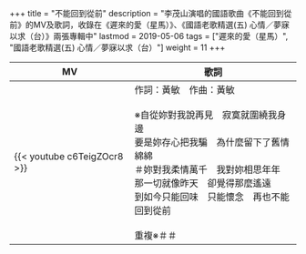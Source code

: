 +++
title = "不能回到從前"
description = "李茂山演唱的國語歌曲《不能回到從前》的MV及歌詞，收錄在《遲來的愛（星馬）》、《國語老歌精選(五) 心情／夢寐以求（台）》兩張專輯中"
lastmod = 2019-05-06
tags = ["遲來的愛（星馬）", "國語老歌精選(五) 心情／夢寐以求（台）"]
weight = 11
+++

MV  | 歌詞  
--------------|-------
{{< youtube c6TeigZOcr8 >}}|作詞：黃敏　作曲：黃敏<br/><br/>※自從妳對我說再見　寂寞就圍繞我身邊<br/>要是妳存心把我騙　為什麼留下了舊情綿綿<br/>＃妳對我柔情萬千　我對妳相思年年<br/>那一切就像昨天　卻覺得那麼遙遠<br/>到如今只能回味　只能懷念　再也不能回到從前<br/><br/>重複※＃＃